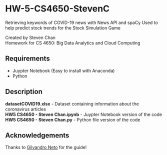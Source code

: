 # HW-5-CS4650-StevenC
Retrieving keywords of COVID-19 news with News API and spaCy
Used to help predict stock trends for the Stock Simulation Game

Created by Steven Chan  
Homework for CS 4650: Big Data Analytics and Cloud Computing

## Requirements
* Juypter Notebook (Easy to install with Anaconda)
* Python

## Description
**datasetCOVID19.xlsx** - Dataset containing information about the coronavirus articles  
**HW5 CS4650 - Steven Chan.ipynb** - Juypter Notebook version of the code  
**HW5 CS4650 - Steven Chan.py** - Python file version of the code

## Acknowledgements
Thanks to [Gilvandro Neto](https://medium.com/analytics-vidhya/extracting-keywords-from-covid-19-news-with-python-13249571d37b) for the guide!
